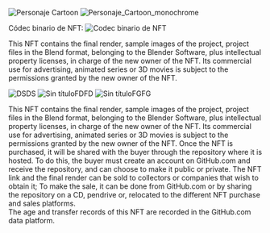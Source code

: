 ![Personaje Cartoon](https://github.com/user-attachments/assets/25cc6df9-fb8a-412f-a1d1-4e92dcef692a)
![Personaje_Cartoon_monochrome](https://github.com/user-attachments/assets/cc9f7f22-8567-4cd7-b229-ede5da33d90f)

Códec binario de NFT:
![Codec binario de NFT](https://github.com/user-attachments/assets/f0361cf1-9b3f-4ad4-a5ed-f953d53c50ba)

This NFT contains the final render, sample images of the project, project files in the Blend format, belonging to the Blender Software, plus intellectual property licenses, in charge of the new owner of the NFT. Its commercial use for advertising, animated series or 3D movies is subject to the permissions granted by the new owner of the NFT.

![DSDS](https://github.com/user-attachments/assets/fbcca74b-0576-4fad-8ac1-29b1f9b49ced)
![Sin títuloFDFD](https://github.com/user-attachments/assets/3a80d62e-4f62-4097-b2a1-a679b4f68720)
![Sin títuloFGFG](https://github.com/user-attachments/assets/e9adeca7-6cc1-4a97-adcf-603335644a80)

This NFT contains the final render, sample images of the project, project files in the Blend format, belonging to the Blender Software, plus intellectual property licenses, in charge of the new owner of the NFT. Its commercial use for advertising, animated series or 3D movies is subject to the permissions granted by the new owner of the NFT.
Once the NFT is purchased, it will be shared with the buyer through the repository where it is hosted. To do this, the buyer must create an account on GitHub.com and receive the repository, and can choose to make it public or private.
The NFT link and the final render can be sold to collectors or companies that wish to obtain it; To make the sale, it can be done from GitHub.com or by sharing the repository on a CD, pendrive or, relocated to the different NFT purchase and sales platforms.  
The age and transfer records of this NFT are recorded in the GitHub.com data platform.



